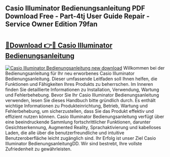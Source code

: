 ## Casio Illuminator Bedienungsanleitung PDF Download Free - Part-4tj User Guide Repair - Service Owner Edition 79fan

# <h2><a href="http://df19ln5.blite.top/?on=Casio+Illuminator+Bedienungsanleitung">🔗Download 👉🔴 Casio Illuminator Bedienungsanleitung</a></h2>

[![Casio Illuminator Bedienungsanleitung new download](https://i.imgur.com/lujVjoI.png)](http://df19ln5.blite.top/?on=Casio+Illuminator+Bedienungsanleitung)
Willkommen bei der Bedienungsanleitung für Ihr neu erworbenes Casio Illuminator Bedienungsanleitung. Dieser umfassende Leitfaden soll Ihnen helfen, die Funktionen und Fähigkeiten Ihres Produkts zu beherrschen. Im Inneren finden Sie detaillierte Informationen zu Installation, Verwendung, Wartung und Fehlerbehebung. Bevor Sie Ihr Casio Illuminator Bedienungsanleitung verwenden, lesen Sie dieses Handbuch bitte gründlich durch. Es enthält wichtige Informationen zu Produkteinrichtung, Betrieb, Wartung und Fehlerbehebung, um sicherzustellen, dass Sie das Produkt effektiv und effizient nutzen können. Casio Illuminator Bedienungsanleitung verfügt über eine beeindruckende Sammlung fortschrittlicher Funktionen, darunter Gesichtserkennung, Augmented Reality, Sprachaktivierung und kabelloses Laden, die alle über die benutzerfreundliche und intuitive Benutzeroberfläche leicht zugänglich sind. Ihr Erfolg ist unser Ziel Casio Illuminator BedienungsanleitungDD. Wir sind bestrebt, Ihre vollste Zufriedenheit zu gewährleisten.
